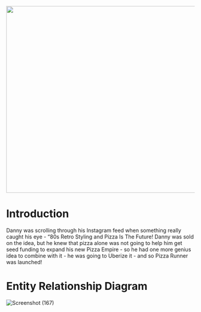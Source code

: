 <img src="https://github.com/user-attachments/assets/5b060c77-dc2e-437c-b347-3982e9a8106e" width="1000" height="500"> <br>

# Introduction
Danny was scrolling through his Instagram feed when something really caught his eye - “80s Retro Styling and Pizza Is The Future! Danny was sold on the idea, but he knew that pizza alone was not going to help him get seed funding to expand his new Pizza Empire - so he had one more genius idea to combine with it - he was going to Uberize it - and so Pizza Runner was launched! <br>

# Entity Relationship Diagram

![Screenshot (167)](https://github.com/user-attachments/assets/ff5d90c0-50b0-440d-b637-a6be51679676)
